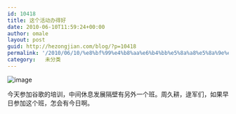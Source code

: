 ```yaml
---
id: 10418
title: 这个活动办得好
date: 2010-06-10T11:59:24+00:00
author: omale
layout: post
guid: http://hezongjian.com/blog/?p=10418
permalink: '/2010/06/10/%e8%bf%99%e4%b8%aa%e6%b4%bb%e5%8a%a8%e5%8a%9e%e5%be%97%e5%a5%bd/'
category:   未分类
---
```

<img style="display:block;margin-right:auto;margin-left:auto;" alt="image" src="/uploads/2010/06/wpid-IMAG0040.jpg" />

今天参加谷歌的培训，中间休息发展隔壁有另外一个班。周久耕，逯军们，如果早日参加这个班，怎会有今日啊。